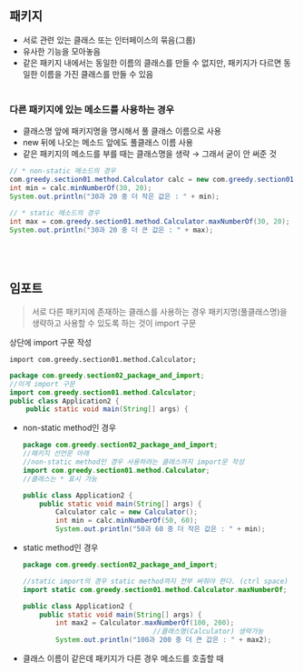 ## 패키지

- 서로 관련 있는 클래스 또는 인터페이스의 묶음(그룹)
- 유사한 기능을 모아놓음
- 같은 패키지 내에서는 동일한 이름의 클래스를 만들 수 없지만, 패키지가 다르면 동일한 이름을 가진 클래스를 만들 수 있음
<br><br>

### 다른 패키지에 있는 메소드를 사용하는 경우

- 클래스명 앞에 패키지명을 명시해서 풀 클래스 이름으로 사용
- new 뒤에 나오는 메소드 앞에도 풀클래스 이름 사용
- 같은 패키지의 메소드를 부를 때는 클래스명을 생략 → 그래서 굳이 안 써준 것

```java
// * non-static 메소드의 경우
com.greedy.section01.method.Calculator calc = new com.greedy.section01.method.Calculator();
int min = calc.minNumberOf(30, 20);
System.out.println("30과 20 중 더 작은 값은 : " + min);
		
// * static 메소드의 경우
int max = com.greedy.section01.method.Calculator.maxNumberOf(30, 20);
System.out.println("30과 20 중 더 큰 값은 : " + max);
```
<br><br>
## 임포트

> 서로 다른 패키지에 존재하는 클래스를 사용하는 경우 패키지명(풀클래스명)을 생략하고 사용할 수 있도록 하는 것이 import 구문

상단에 import 구문 작성 

`import com.greedy.section01.method.Calculator;`

```java
package com.greedy.section02_package_and_import;
//이게 import 구문
import com.greedy.section01.method.Calculator;
public class Application2 {
	public static void main(String[] args) {
```

- non-static method인 경우

    ```java
    package com.greedy.section02_package_and_import;
    //패키지 선언문 아래
    //non-static method인 경우 사용하려는 클래스까지 import문 작성
    import com.greedy.section01.method.Calculator;
    //클래스는 * 표시 가능

    public class Application2 {
    	public static void main(String[] args) {
    		Calculator calc = new Calculator();
    		int min = calc.minNumberOf(50, 60);
    		System.out.println("50과 60 중 더 작은 값은 : " + min);
    ```

- static method인 경우

    ```java
    package com.greedy.section02_package_and_import;

    //static import의 경우 static method까지 전부 써줘야 한다. (ctrl space)
    import static com.greedy.section01.method.Calculator.maxNumberOf;

    public class Application2 {
    	public static void main(String[] args) {
    		int max2 = Calculator.maxNumberOf(100, 200);
    								//클래스명(Calculator) 생략가능
    		System.out.println("100과 200 중 더 큰 값은 : " + max2);
    ```

- 클래스 이름이 같은데 패키지가 다른 경우 메소드를 호출할 때
